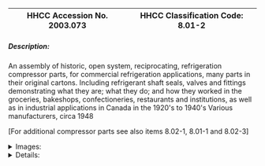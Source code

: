 | **HHCC Accession No. 2003.073** |**HHCC Classification Code:  8.01-2**|
| ----------- | ----------- |
##### Description:
An assembly of historic, open system, reciprocating, refrigeration compressor parts, for commercial refrigeration applications, many parts in their original cartons. Including refrigerant shaft seals, valves and fittings demonstrating what they are; what they do; and how they worked in the groceries, bakeshops, confectioneries, restaurants and institutions, as well as in industrial applications in Canada in the 1920's to 1940's Various manufacturers, circa 1948

[For additional compressor parts see also items 8.02-1, 8.01-1 and 8.02-3]


<details>
	<summary>Images:</summary>
<div class="gallery gallery-wrapper--full" contenteditable="false" data-is-empty="false" data-translation="Add images" data-columns="6">
<figure class="gallery__item"><a href="#DOMAIN_NAME#gallery/8.01-2.jpg" data-size="2241x989"><img src="#DOMAIN_NAME#gallery/8.01-2-thumbnail.jpg" alt=""></a></figure>
</div>
</details>


<details>
	<summary>Details:</summary>

##### Group:
8.02 Other Refrigerating and Air conditioning Components and Parts - Commercial

##### Make:


##### Manufacturer:
Various manufacturers, including Kelvinator, Frigidaire, Brunner, Chieftain/Tecumseh

##### Model:


##### Serial No.:


##### Size:
Approximately 50 pieces

##### Weight:
60 lbs.

##### Circa:
1948

##### Rating:
Exhibit, education, and research quality, demonstrating the workings parts of reciprocating, refrigeration compressors employed in Canada in commercial and small industrial applications of the 1920's to 40's: what they are; what they did; and how they worked. Also provides for the restoration and rehabilitation of historic compressors.

##### Patent Date/Number:


##### Provenance:
From York County (York Region) Ontario, once a rich agricultural hinterlands, attracting early settlement in the last years of the 18th century. Located on the north slopes of the Oak Ridges Moraine, within 20 miles of Toronto, the County would also attract early ex-urban development, to be come a wealthy market place for the emerging household and consumer technologies of the early and mid 20th century. 

This artifact was discovered in the 1950's in the used stock of T. H. Oliver, Refrigeration and Electric Sales and Service, Aurora, Ontario, an early worker in the field of agricultural, industrial and consumer technology.

##### Type and Design:


##### Construction:


##### Material:


##### Special Features:


##### Accessories:


##### Capacities:


##### Performance Characteristics:


##### Operation:


##### Control and Regulation:


##### Targeted Market Segment:


##### Consumer Acceptance:


##### Merchandising:


##### Market Price:


##### Technological Significance:


##### Industrial Significance:


##### Socio-economic Significance:


##### Socio-cultural Significance:


##### Donor:
G. Leslie Oliver, The T. H. Oliver HVACR Collection

##### HHCC Storage Location:


##### Tracking:


##### Bibliographic References:


##### Notes:


##### Related Reports:

</details>
